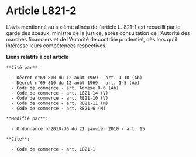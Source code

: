 # Article L821-2

L'avis mentionné au sixième alinéa de l'article L. 821-1 est recueilli par le garde des sceaux, ministre de la justice, après
consultation de l'Autorité des marchés financiers et de l'Autorité de contrôle prudentiel, dès lors qu'il intéresse leurs
compétences respectives.

**Liens relatifs à cet article**

	**Cité par**:

	  - Décret n°69-810 du 12 août 1969 - art. 1-10 (Ab)
	  - Décret n°69-810 du 12 août 1969 - art. 1-5 (Ab)
	  - Code de commerce - art. Annexe 8-6 (Ab)
	  - Code de commerce - art. L821-14 (V)
	  - Code de commerce - art. R821-10 (V)
	  - Code de commerce - art. R821-11 (M)
	  - Code de commerce - art. R821-6 (M)

	**Modifié par**:

	  - Ordonnance n°2010-76 du 21 janvier 2010 - art. 15

	**Cite**:

	  - Code de commerce - art. L821-1
